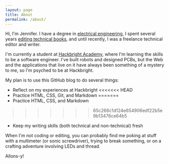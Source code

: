 ```yaml
---
layout: page
title: About
permalink: /about/
---
```


Hi, I'm Jennifer. I have a degree in [electrical engineering](http://www.ece.ufl.edu/), I spent several years [editing technical books](https://www.nostarch.com), and until recently, I was a freelance technical editor and writer.

I'm currently a student at [Hackbright Academy](https://hackbrightacademy.com/), where I'm learning the skills to be a software engineer. I've built robots and designed PCBs, but the Web and the applications that live on it have always been something of a mystery to me, so I'm psyched to be at Hackbright.

My plan is to use this GitHub blog to do several things:

* Reflect on my experiences at Hackbright
<<<<<<< HEAD
* Practice HTML, CSS, Git, and Markdown
=======
* Practice HTML, CSS, and Markdown
>>>>>>> 65c266c1d124e654906edf22b5e9b13476ce64b5
* Keep my writing skills (both technical and non-technical) fresh

When I'm not coding or editing, you can probably find me poking at stuff with a multimeter (or sonic screwdriver), trying to break something, or on a crafting adventure involving LEDs and thread. 

Allons-y!